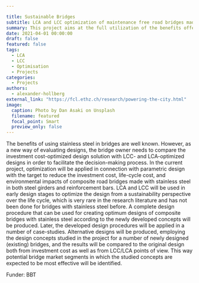 ```yaml
---

title: Sustainable Bridges
subtitle: LCA and LCC optimization of maintenance free road bridges made of stainless steel
summary: This project aims at the full utilization of the benefits offered by stainless steel to have sustainable and “maintenance-free” road bridges which have competitive investment costs to that of their traditional carbon steel counterparts. It is believed that by the use of bridge girders with corrugated webs and stainless steel reinforcement and optimization of the material usage and production costs, a considerable reduction in the investment costs of a stainless-steel solution is attainable.
date: 2021-04-01 00:00:00
draft: false
featured: false
tags:
  - LCA
  - LCC
  - Optimisation
  - Projects
categories:
  - Projects
authors:
  - alexander-hollberg
external_link: "https://fcl.ethz.ch/research/powering-the-city.html"
image:
  caption: Photo by Dan Asaki on Unsplash
  filename: featured
  focal_point: Smart
  preview_only: false
---
```

The benefits of using stainless steel in bridges are well known. However, as a new way of evaluating designs, the bridge owner needs to compare the investment cost-optimized design solution with LCC- and LCA-optimized designs in order to facilitate the decision-making process.
In the current project, optimization will be applied in connection with parametric design with the target to reduce the investment cost, life-cycle cost, and environmental impacts of composite road bridges made with stainless steel in both steel girders and reinforcement bars. LCA and LCC will be used in early design stages to optimize the design from a sustainability perspective over the life cycle, which is very rare in the research literature and has not been done for bridges with stainless steel before.
A complete design procedure that can be used for creating optimum designs of composite bridges with stainless steel according to the newly developed concepts will be produced. Later, the developed design procedures will be applied in a number of case-studies. Alternative designs will be produced, employing the design concepts studied in the project for a number of newly designed (existing) bridges, and the results will be compared to the original design both from investment cost as well as from LCC/LCA points of view. This way potential bridge market segments in which the studied concepts are expected to be most effective will be identified.

Funder: BBT
